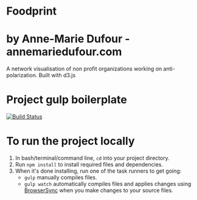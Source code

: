 # Foodprint
# by Anne-Marie Dufour - annemariedufour.com

A network visualisation of non profit organizations working on anti-polarization.
Built with d3.js

# Project gulp boilerplate
[![Build Status](https://travis-ci.org/cferdinandi/gulp-boilerplate.svg)](https://travis-ci.org/cferdinandi/gulp-boilerplate)

# To run the project locally
1. In bash/terminal/command line, `cd` into your project directory.
2. Run `npm install` to install required files and dependencies.
3. When it's done installing, run one of the task runners to get going:
	- `gulp` manually compiles files.
	- `gulp watch` automatically compiles files and applies changes using [BrowserSync](https://browsersync.io/) when you make changes to your source files.
